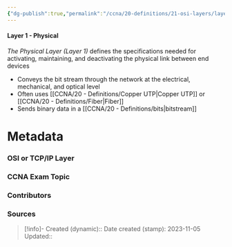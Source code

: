 ```yaml
---
{"dg-publish":true,"permalink":"/ccna/20-definitions/21-osi-layers/layer-1/"}
---
```


#### Layer 1 - Physical
*The Physical Layer (Layer 1)* defines the specifications needed for activating, maintaining, and deactivating the physical link between end devices
- Conveys the bit stream through the network at the electrical, mechanical, and optical level
- Often uses [[CCNA/20 - Definitions/Copper UTP\|Copper UTP]] or [[CCNA/20 - Definitions/Fiber\|Fiber]] 
- Sends binary data in a [[CCNA/20 - Definitions/bits\|bitstream]]


# Metadata
### OSI or TCP/IP Layer

### CCNA Exam Topic

### Contributors

### Sources



> [!info]- Created (dynamic):: 
> Date created (stamp): 2023-11-05
> Updated:: 


